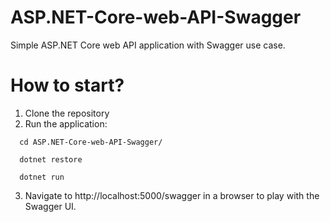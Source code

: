 # ASP.NET-Core-web-API-Swagger
Simple ASP.NET Core web API application with Swagger use case.

# How to start?
1. Clone the repository
2. Run the application:

```
  cd ASP.NET-Core-web-API-Swagger/
  
  dotnet restore
  
  dotnet run
```
3. Navigate to http://localhost:5000/swagger in a browser to play with the Swagger UI.
